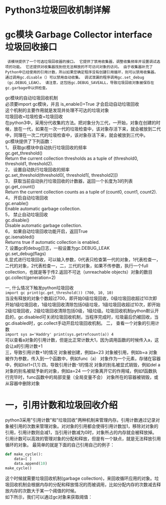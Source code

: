 # Python3垃圾回收机制详解
# gc模块 Garbage Collector interface垃圾回收接口
     该模块提供了一个可选垃圾回收器的接口。 它提供了禁用收集器，调整收集频率并设置调试选项的功能。 它还提供对收集器找到但无法释放的不可访问对象的访问。 由于收集器补充了Python中已经使用的引用计数，所以如果您确定程序没有创建引用循环，则可以禁用收集器。 通过调用gc.disable（）可以禁用自动收集。 调试泄漏的程序调用gc.set_debug（gc.DEBUG_LEAK）。 请注意，这包括gc.DEBUG_SAVEALL，导致垃圾回收对象被保存在gc.garbage中以供检查。  
gc模块的自动垃圾回收机制  
必须要import gc模块，并且 is_enable()=True 才会启动自动垃圾回收  
这个机制的主要作用就是发现并处理不可达的垃圾对象  
垃圾回收=垃圾检查+垃圾回收  
    在python3中，采用分代收集的方法。把对象分为三代，一开始，对象在创建的时候，放在一代，如果在一次一代的垃圾检查中，该对象存活下来，就会被放到二代中，同理在一次二代的垃圾检查中，该对象存活下来，就会被放到三代中。  
gc模块提供了下列函数：  
1， 获取gc模块中自动执行垃圾回收的频率  
gc.get_threshold()   
Return the current collection thresholds as a tuple of (threshold0, threshold1, threshold2).  
2， 设置自动执行垃圾回收的频率  
gc.set_threshold(threshold0[, threshold1[, threshold2]])  
3， 获取当前自动执行垃圾回收的计数器，返回一个长度为3的列表  
gc.get_count()   
Return the current collection counts as a tuple of (count0, count1, count2).  
4， 开启自动垃圾回收  
gc.enable()   
Enable automatic garbage collection.  
5， 禁止自动垃圾回收  
gc.disable()   
Disable automatic garbage collection.  
6， 如果自动垃圾回收功能开启，返回True  
gc.isenabled()   
Returns true if automatic collection is enabled.   
7,  设置gc的debug日志，一般设置为gc.DEBUG_LEAK  
gc.set_debug(flags)  
8,显式进行垃圾回收，可以输入参数，0代表只检查第一代的对象，1代表检查一，二代的对象，2代表检查一，二，三代的对象，如果不传参数，执行一个full collection，也就是等于传2.返回不可达（unreachable objects）对象的数目  
gc.collect(generation=2)

一,  什么情况下触发python垃圾回收  
`import gc
print(gc.get_threshold())
(700, 10, 10)`  
当没有释放的对象个数超过700，即开始0级垃圾回收，0级垃圾回收超过10次即开始1级垃圾回收，1级垃圾回收清除包括0级垃圾，1级垃圾回收超过10次，即开始2级垃圾回收，2级垃圾回收清除包括0级，1级垃级。垃圾回收机制python默认开启的，gc.disabled可关闭垃圾回收机制，当程序完成时，垃圾最后仍被回收，当gc.disabled时，gc.collect手动开启垃圾回收机制。
二，  查看一个对象的引用计数   
`import sys
a='Haddry'
print(sys.getrefcount(a))
4`  
可以查看a对象的引用计数，但是比正常计数大1，因为调用函数的时候传入a，这会让a的引用计数+1  
三，导致引用计数+1的情况
对象被创建，例如a=23
对象被引用，例如b=a 
对象被作为参数，传入到一个函数中，例如func（a）
对象作为一个元素，存储在容器中，例如list1=[1,1]
四，导致引用计数-1的情况
对象的别名被显式销毁，例如del a 
对象的别名被赋予新的对象，例如a=24
一个对象离开它的作用域，例如f函数执行完毕时，func函数中的局部变量（全局变量不会）
对象所在的容器被销毁，或从容器中删除对象


# 一，引用计数和垃圾回收介绍  
python3采用"引用计数"和"垃圾回收"两种机制来管理内存。引用计数通过记录对象被引用的次数来管理对象。对对象的引用都会使得引用计数加1，移除对对象的引用，引用计数则会减1，当引用计数减为0时，对象所占的内存就会被释放掉。引用计数可以高效的管理对象的分配和释放，但是有一个缺点，就是无法释放引用循环的对象。
最简单的就是下面的自己引用自己的例子：  
```python
def make_cycle():
    data=[ ]
    data.append(10)
make_cycle()
```
这个时候就需要垃圾回收机制(garbage collection)，来回收循环应用的对象。垃圾回收机制会根据内存的分配和释放情况的而被调用，比如分配内存的次数减去释放内存的次数大于某一个阈值的时候。  
如下所示，我们可以通过gc对象来获取阈值：
